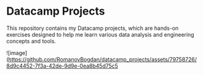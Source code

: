 # Datacamp Projects

This repository contains my Datacamp projects, which are hands-on exercises designed to help me learn various data analysis and engineering concepts and tools.

![image](https://github.com/RomanovBogdan/datacamp_projects/assets/79758726/8d9c4452-7f3a-42de-9d9e-0ea8b45d75c5
